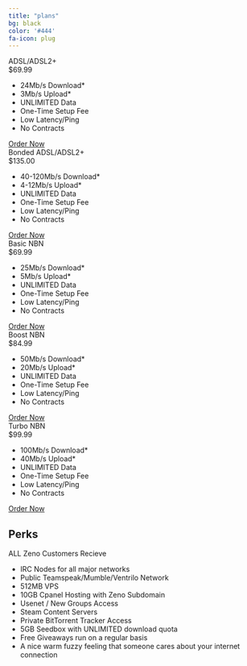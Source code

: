 ```yaml
---
title: "plans"
bg: black
color: '#444'
fa-icon: plug
---
```


<div class="main">
	<div class="box_wrapper">
		<div class="box first">
			<div class="box-head"><span>ADSL/ADSL2+</span></div>
			<div class="box-content">
			  <div class="box-indent">
					<div class="box-price"><span>$</span>69.99</div>
					<ul class="list-2">
						<li><a>24Mb/s Download*</a></li>
						<li><a>3Mb/s Upload*</a></li>
						<li><a>UNLIMITED Data</a></li>
						<li><a>One-Time Setup Fee</a></li>
						<li><a>Low Latency/Ping</a></li>
						<li><a>No Contracts</a></li>
					</ul>
					<div class="btn_wrap">
						<a href="https://shop.zeno.io/cart.php" class="button">Order Now</a>
					</div>
				</div>
			</div>
		</div>
		<div class="box second">
			<div class="box-head">Bonded <span>ADSL/ADSL2+</span></div>
			<div class="box-content">
			  <div class="box-indent">
					<div class="box-price"><span>$</span>135.00</div>
					<ul class="list-2">
						<li><a>40-120Mb/s Download*</a></li>
						<li><a>4-12Mb/s Upload*</a></li>
						<li><a>UNLIMITED Data</a></li>
						<li><a>One-Time Setup Fee</a></li>
						<li><a>Low Latency/Ping</a></li>
						<li><a>No Contracts</a></li>
					</ul>
					<div class="btn_wrap">
						<a href="https://shop.zeno.io/cart.php" class="button">Order Now</a>
					</div>
				</div>
			</div>
		</div>
		<div class="box third">
			<div class="box-head">Basic <span>NBN</span></div>
			<div class="box-content">
			  <div class="box-indent">
					<div class="box-price"><span>$</span>69.99</div>
					<ul class="list-2">
						<li><a>25Mb/s Download*</a></li>
						<li><a>5Mb/s Upload*</a></li>
						<li><a>UNLIMITED Data</a></li>
						<li><a>One-Time Setup Fee</a></li>
						<li><a>Low Latency/Ping</a></li>
						<li><a>No Contracts</a></li>
					</ul>
					<div class="btn_wrap">
						<a href="https://shop.zeno.io/cart.php" class="button">Order Now</a>
					</div>
				</div>
			</div>
		</div>
		<div class="box fourth">
			<div class="box-head">Boost <span>NBN</span></div>
			<div class="box-content">
			  <div class="box-indent">
					<div class="box-price"><span>$</span>84.99</div>
					<ul class="list-2">
						<li><a>50Mb/s Download*</a></li>
						<li><a>20Mb/s Upload*</a></li>
						<li><a>UNLIMITED Data</a></li>
						<li><a>One-Time Setup Fee</a></li>
						<li><a>Low Latency/Ping</a></li>
						<li><a>No Contracts</a></li>
					</ul>
					<div class="btn_wrap">
						<a href="https://shop.zeno.io/cart.php" class="button">Order Now</a>
					</div>
				</div>
			</div>
		</div>
		<div class="box fifth">
			<div class="box-head">Turbo <span>NBN</span></div>
			<div class="box-content">
			  <div class="box-indent">
					<div class="box-price"><span>$</span>99.99</div>
					<ul class="list-2">
						<li><a>100Mb/s Download*</a></li>
						<li><a>40Mb/s Upload*</a></li>
						<li><a>UNLIMITED Data</a></li>
						<li><a>One-Time Setup Fee</a></li>
						<li><a>Low Latency/Ping</a></li>
						<li><a>No Contracts</a></li>
					</ul>
					<div class="btn_wrap">
						<a href="https://shop.zeno.io/cart.php" class="button">Order Now</a>
					</div>
				</div>
			</div>
		</div>
	</div>
</div>


<article class="main2 indent-top">
	<div class="indent-left indent-right">
		<div class="box-bg">
			<div class="indent0">
				<div class="wrapper">
					<h2>Perks</h2>
					<p class="p1">
					ALL Zeno Customers Recieve
					<ul class="list">
						<li>IRC Nodes for all major networks</li>
						<li>Public Teamspeak/Mumble/Ventrilo Network</li>
						<li>512MB VPS</li>
						<li>10GB Cpanel Hosting with Zeno Subdomain</li>
						<li>Usenet / New Groups Access</li>
						<li>Steam Content Servers</li>
						<li>Private BitTorrent Tracker Access</li>
						<li>5GB Seedbox with UNLIMITED download quota</li>
						<li>Free Giveaways run on a regular basis</li>
						<li>A nice warm fuzzy feeling that someone cares about your internet connection</li>
					</ul>
				</div>
			</div>
		</div>
	</div>
</article>